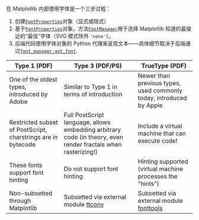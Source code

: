 在 Matplotlib 内部使用字体是一个三步过程：

1. 创建[`FontProperties`](https://matplotlib.org/stable/api/font_manager_api.html#matplotlib.font_manager.FontProperties)对象（显式或隐式）
2. 基于[`FontProperties`](https://matplotlib.org/stable/api/font_manager_api.html#matplotlib.font_manager.FontProperties)对象，方法[`FontManager`](https://matplotlib.org/stable/api/font_manager_api.html#matplotlib.font_manager.FontManager)用于选择 Matplotlib 知道的最接近的“最佳”字体（SVG 模式除外 `'none'`）。
3. 后端代码使用字体对象的 Python 代理来呈现文本——具体细节取决于后端通过[`font_manager.get_font`](https://matplotlib.org/stable/api/font_manager_api.html#matplotlib.font_manager.get_font).

| Type 1 (PDF)                                                 | Type 3 (PDF/PS)                                              | TrueType (PDF)                                               |
| ------------------------------------------------------------ | ------------------------------------------------------------ | ------------------------------------------------------------ |
| One of the oldest types, introduced by Adobe                 | Similar to Type 1 in terms of introduction                   | Newer than previous types, used commonly today, introduced by Apple |
| Restricted subset of PostScript, charstrings are in bytecode | Full PostScript language, allows embedding arbitrary code (in theory, even render fractals when rasterizing!) | Include a virtual machine that can execute code!             |
| These fonts support font hinting                             | Do not support font hinting                                  | Hinting supported (virtual machine processes the "hints")    |
| Non-subsetted through Matplotlib                             | Subsetted via external module [ttconv](https://github.com/sandflow/ttconv) | Subsetted via external module [fonttools](https://github.com/fonttools/fonttools) |
